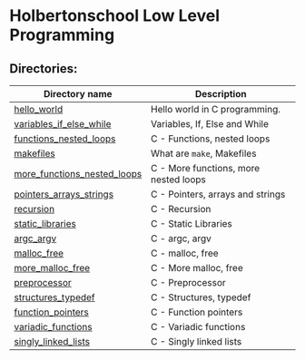 # Holbertonschool Low Level Programming

## Directories:

| Directory name                                                | Description                           |
| ------------------------------------------------------------- | ------------------------------------- |
| [hello_world](./hello_world)                                  | Hello world in C programming.         |
| [variables_if_else_while](./variables_if_else_while/)         | Variables, If, Else and While         |
| [functions_nested_loops](./functions_nested_loops/)           | C - Functions, nested loops           |
| [makefiles](./makefiles/)                                     | What are `make`, Makefiles            |
| [more_functions_nested_loops](./more_functions_nested_loops/) | C - More functions, more nested loops |
| [pointers_arrays_strings](./pointers_arrays_strings/)         | C - Pointers, arrays and strings      |
| [recursion](./recursion/)                                     | C - Recursion                         |
| [static_libraries](./static_libraries/)                       | C - Static Libraries                  |
| [argc_argv](./argc_argv/)                                     | C - argc, argv                        |
| [malloc_free](./malloc_free/)                                 | C - malloc, free                      |
| [more_malloc_free](./more_malloc_free/)                       | C - More malloc, free                 |
| [preprocessor](./preprocessor/)                               | C - Preprocessor                      |
| [structures_typedef](./structures_typedef/)                   | C - Structures, typedef               |
| [function_pointers](./function_pointers/)                     | C - Function pointers                 |
| [variadic_functions](./variadic_functions/)                   | C - Variadic functions                |
| [singly_linked_lists](./singly_linked_lists/)                 | C - Singly linked lists               |
